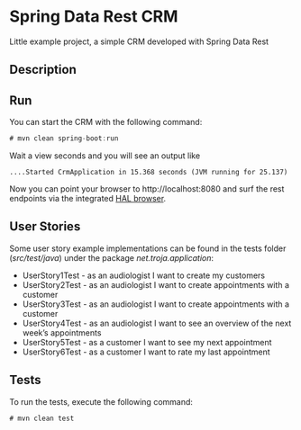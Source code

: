 # Spring Data Rest CRM
Little example project, a simple CRM developed with Spring Data Rest

## Description

## Run
You can start the CRM with the following command:
```java
# mvn clean spring-boot:run
```
Wait a view seconds and you will see an output like
```
....Started CrmApplication in 15.368 seconds (JVM running for 25.137)
```

Now you can point your browser to http://localhost:8080 and surf the rest endpoints 
via the integrated [HAL browser](https://github.com/mikekelly/hal-browser).

## User Stories
Some user story example implementations can be found in the tests folder (*src/test/java*)
under the package *net.troja.application*:
* UserStory1Test - as an audiologist I want to create my customers
* UserStory2Test - as an audiologist I want to create appointments with a customer
* UserStory3Test - as an audiologist I want to create appointments with a customer
* UserStory4Test - as an audiologist I want to see an overview of the next week’s appointments
* UserStory5Test - as a customer I want to see my next appointment
* UserStory6Test - as a customer I want to rate my last appointment

## Tests
To run the tests, execute the following command:
```java
# mvn clean test
```